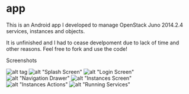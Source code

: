 # app

This is an Android app I developed to manage OpenStack Juno 2014.2.4 services, instances and objects.

It is unfinished and I had to cease develpoment due to lack of time and other reasons. Feel free to fork and use the code!

Screenshots

![alt tag](https://raw.githubusercontent.com/username/projectname/branch/path/to/img.png)
![alt "Splash Screen"](https://github.com/stackerz/app/screenshots/1-Splash.png)
![alt "Login Screen"](https://github.com/stackerz/app/screenshots/2-Login.png)
![alt "Navigation Drawer"](https://github.com/stackerz/app/screenshots/3-Navigation.png)
![alt "Instances Screen"](https://github.com/stackerz/app/screenshots/4-Instances.png)
![alt "Instances Actions"](https://github.com/stackerz/app/screenshots/5-Instances_Actions.png)
![alt "Running Services"](https://github.com/stackerz/app/screenshots/6-Services.png)
